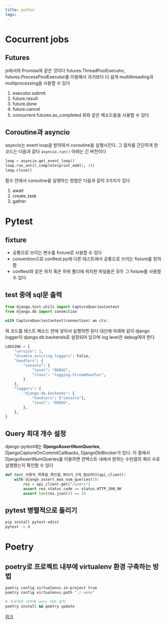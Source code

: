 ```yaml
---
title: python
tags:
---
```

# Cocurrent jobs
## Futures
js에서의 Promise와 같은 것이다
futures.ThreadPoolExecutor, futures.ProcessPoolExecutor를 이용해서 과거보다 더 쉽게 multithreading과 multiprocessing을 사용할 수 있다
1. executor.submit
2. future.result
3. future.done
4. future.cancel
5. concurrent.futures.as_completed
위와 같은 메소드들을 사용할 수 있다
## Coroutine과 asyncio
asyncio는 event loop을 받아와서 coroutine을 실행시킨다. 그 절차를 간단하게 한 코드는 다음과 같다
`asyncio.run()`
아래는 긴 버전이다
```python
loop = asyncio.get_event_loop()
loop.run_until_complete(print_add(1, 2))
loop.close()
```
함수 안에서 coroutine을 실행하는 방법은 다음과 같이 3가지가 있다
1. await
2. create_task
3. gather
# Pytest

## fixture
- 공통으로 쓰이는 변수를 fixture로 사용할 수 있다
- convention으로 conftest.py에 다른 테스트에서 공통으로 쓰이는 fixture를 정의함
- conftest와 같은 위치 혹은 하위 폴더에 위치한 파일들은 모두 그 fixture를 사용할 수 있다
## test 중에 sql문 출력
```python
from django.test.utils import CaptureQueriesContext  
from django.db import connection  
  
with CaptureQueriesContext(connection) as ctx:
```
위 코드를 테스트 메소드 안에 넣어서 실행하면 된다 
대신에 아래와 같이 django logger이 django.db.backends로 설정되어 있으며 log level은 debug여야 한다
```python
LOGGING = {  
    "version": 1,  
    "disable_existing_loggers": False,  
    "handlers": {  
        "console": {  
            "level": "DEBUG",  
            "class": "logging.StreamHandler",  
        }  
    },  
    "loggers": {  
        "django.db.backends": {  
            "handlers": ["console"],  
            "level": "DEBUG",  
        },  
    },  
}
```
## Query 최대 개수 설정
django-pytest에는 **DjangoAssertNumQueries**, DjangoCaptureOnCommitCallbacks, DjangoDbBlocker가 있다. 이 중에서 DjangoAssertNumQueries를 이용하면 컨텍스트 내에서 원하는 수만큼의 쿼리 수로 실행했는지 확인할 수 있다
```python
def test_사용자_목록을_확인할_쿼리가_3개_필요하다(api_client):
	with django_assert_max_num_queries(3):  
	    res = api_client.get("/users")  
	    assert res.status_code == status.HTTP_200_OK  
	    assert len(res.json()) == 10
```
## pytest 병렬적으로 돌리기
```sh
pip install pytest-xdist
pytest -n 3
```
# Poetry
## poetry로 프로젝트 내부에 virtualenv 환경 구축하는 방법
```sh
poetry config virtualenvs.in-project true
poetry config virtualenvs.path "./.venv"

# 프로젝트 내부에 venv 새로 설치
poetry install && poetry update
```
[링크](https://amazingguni.medium.com/python-poetry%EB%A5%BC-%EC%82%AC%EC%9A%A9%ED%95%98%EB%8A%94-%ED%94%84%EB%A1%9C%EC%A0%9D%ED%8A%B8%EB%A5%BC-vscode%EC%97%90%EC%84%9C-%EA%B0%9C%EB%B0%9C%ED%95%A0-%EB%95%8C-interpreter%EB%A5%BC-%EC%9E%A1%EB%8A%94-%EB%B0%A9%EB%B2%95-e1806f093e6d)
